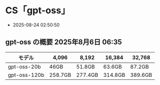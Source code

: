 
# CS「gpt-oss」

- 2025-08-24 02:50:50

## gpt-oss の概要 2025年8月6日 06:35

| モデル          | 4,096   | 8,192   | 16,384  | 32,768  |
| ------------ | ------- | ------- | ------- | ------- |
| gpt-oss-20b  | 46GB    | 51.8GB  | 63.6GB  | 87.2GB  |
| gpt-oss-120b | 258.7GB | 277.4GB | 314.8GB | 389.6GB |
